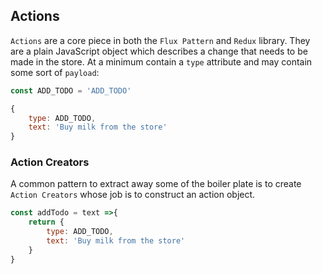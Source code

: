## Actions

`Actions` are a core piece in both the `Flux Pattern` and `Redux` library. They are a plain JavaScript object which describes
a change that needs to be made in the store.
At a minimum contain a `type` attribute and may contain some sort of `payload`:

```javascript 1.8
const ADD_TODO = 'ADD_TODO'
```

```javascript 1.8
{
    type: ADD_TODO,
    text: 'Buy milk from the store'
}
```

### Action Creators

A common pattern to extract away some of the boiler plate is to create `Action Creators` whose job is to construct an
action object.

```javascript 1.8
const addTodo = text =>{
    return {
        type: ADD_TODO,
        text: 'Buy milk from the store'
    }
}
```